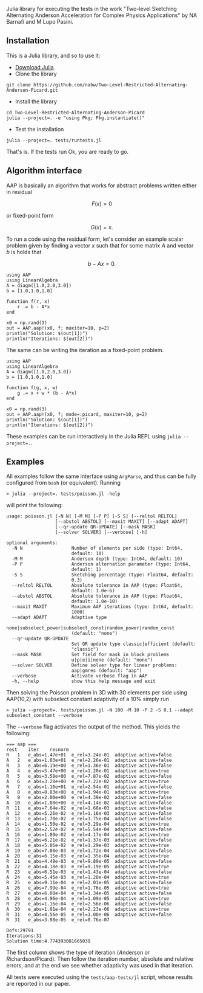 Julia library for executing the tests in the work "Two-level Sketching Alternating Anderson Acceleration for Complex Physics Applications" by NA Barnafi and M Lupo Pasini.

## Installation
This is a Julia library, and so to use it:

- [Download Julia](https://julialang.org/downloads/). 
- Clone the library
```
git clone https://github.com/nabw/Two-Level-Restricted-Alternating-Anderson-Picard.git
```
- Install the library 
```
cd Two-Level-Restricted-Alternating-Anderson-Picard
julia --project=. -e "using Pkg; Pkg.instantiate()"
```
- Test the installation
```
julia --project=. tests/runtests.jl
```

That's is. If the tests run Ok, you are ready to go.

## Algorithm interface

AAP is basically an algorithm that works for abstract problems written either in residual

$$ F(x) = 0$$

or fixed-point form

$$ G(x) = x . $$

To run a code using the residual form, let's consider an example scalar problem given by finding a vector $x$ such that for some matrix $A$ and vector $b$ is holds that

$$ b - Ax = 0 . $$

```
using AAP
using LinearAlgebra
A = diagm([1.0,2.0,3.0])
b = [1.0,1.0,1.0]

function f(r, x)
    r .= b - A*x
end

x0 = np.rand(3)
out = AAP.aap!(x0, f; maxiter=10, p=2)
println("Solution: $(out[1])")
println("Iterations: $(out[2])")
```

The same can be writing the iteration as a fixed-point problem. 

```
using AAP
using LinearAlgebra
A = diagm([1.0,2.0,3.0])
b = [1.0,1.0,1.0]

function f(g, x, w)
    g .= x + w * (b - A*x)
end

x0 = np.rand(3)
out = AAP.aap!(x0, f; mode=:picard, maxiter=10, p=2)
println("Solution: $(out[1])")
println("Iterations: $(out[2])")
```

These examples can be run interactively in the Julia REPL using `julia --project=.`. 

## Examples

All examples follow the same interface using `ArgParse`, and thus can be fully configured from `bash` (or equivalent). Running

```
> julia --project=. tests/poisson.jl -help
```
will print the following: 
```
usage: poisson.jl [-N N] [-M M] [-P P] [-S S] [--reltol RELTOL]
                  [--abstol ABSTOL] [--maxit MAXIT] [--adapt ADAPT]
                  [--qr-update QR-UPDATE] [--mask MASK]
                  [--solver SOLVER] [--verbose] [-h]

optional arguments:
  -N N                  Number of elements per side (type: Int64,
                        default: 10)
  -M M                  Anderson depth (type: Int64, default: 10)
  -P P                  Anderson alternation parameter (type: Int64,
                        default: 1)
  -S S                  Sketching percentage (type: Float64, default:
                        0.3)
  --reltol RELTOL       Absolute tolerance in AAP (type: Float64,
                        default: 1.0e-6)
  --abstol ABSTOL       Absolute tolerance in AAP (type: Float64,
                        default: 1.0e-10)
  --maxit MAXIT         Maximum AAP iterations (type: Int64, default:
                        1000)
  --adapt ADAPT         Adaptive type
                        none|subselect_power|subselect_const|random_power|random_const
                        (default: "none")
  --qr-update QR-UPDATE
                        Set QR update type classic|efficient (default:
                        "classic")
  --mask MASK           Set field for mask in block problems
                        u|p|e|i|none (default: "none")
  --solver SOLVER       Define solver type for linear problems:
                        aap|gmres (default: "aap")
  --verbose             Activate verbose flag in AAP
  -h, --help            show this help message and exit

```
Then solving the Poisson problem in 3D with 30 elements per side using AAP(10,2) with subselect constant adaptivity of a 10% simply run

```
> julia --project=. tests/poisson.jl -N 100 -M 10 -P 2 -S 0.1 --adapt subselect_constant --verbose
```
The `--verbose` flag activates the output of the method. This yields the following:

```
=== aap ===
rest	iter	resnorm
R   1	e_abs=1.47e+01	e_rel=3.24e-01	adaptive active=false
A   2	e_abs=1.03e+01	e_rel=2.26e-01	adaptive active=false
R   3	e_abs=6.19e+00	e_rel=1.36e-01	adaptive active=false
A   4	e_abs=5.47e+00	e_rel=1.20e-01	adaptive active=true
R   5	e_abs=3.58e+00	e_rel=7.87e-02	adaptive active=false
A   6	e_abs=3.28e+00	e_rel=7.22e-02	adaptive active=true
R   7	e_abs=1.16e+01	e_rel=2.54e-01	adaptive active=false
A   8	e_abs=8.83e+00	e_rel=1.94e-01	adaptive active=true
R   9	e_abs=2.00e+00	e_rel=4.39e-02	adaptive active=false
A  10	e_abs=1.88e+00	e_rel=4.14e-02	adaptive active=false
R  11	e_abs=7.64e-02	e_rel=1.68e-03	adaptive active=false
A  12	e_abs=5.26e-02	e_rel=1.16e-03	adaptive active=false
R  13	e_abs=1.70e-02	e_rel=3.75e-04	adaptive active=false
A  14	e_abs=1.50e-02	e_rel=3.29e-04	adaptive active=true
R  15	e_abs=2.52e-02	e_rel=5.54e-04	adaptive active=false
A  16	e_abs=1.89e-02	e_rel=4.17e-04	adaptive active=true
R  17	e_abs=6.21e-02	e_rel=1.37e-03	adaptive active=false
A  18	e_abs=5.86e-02	e_rel=1.29e-03	adaptive active=true
R  19	e_abs=7.80e-03	e_rel=1.72e-04	adaptive active=false
A  20	e_abs=6.15e-03	e_rel=1.35e-04	adaptive active=true
R  21	e_abs=4.49e-03	e_rel=9.89e-05	adaptive active=false
A  22	e_abs=4.18e-03	e_rel=9.19e-05	adaptive active=true
R  23	e_abs=6.51e-03	e_rel=1.43e-04	adaptive active=false
A  24	e_abs=5.45e-03	e_rel=1.20e-04	adaptive active=true
R  25	e_abs=9.11e-04	e_rel=2.01e-05	adaptive active=false
A  26	e_abs=7.99e-04	e_rel=1.76e-05	adaptive active=true
R  27	e_abs=6.08e-04	e_rel=1.34e-05	adaptive active=false
A  28	e_abs=4.96e-04	e_rel=1.09e-05	adaptive active=true
R  29	e_abs=1.16e-04	e_rel=2.56e-06	adaptive active=false
A  30	e_abs=1.01e-04	e_rel=2.23e-06	adaptive active=true
R  31	e_abs=4.56e-05	e_rel=1.00e-06	adaptive active=false
R  31	e_abs=3.98e-05	e_rel=8.76e-07

Dofs:29791
Iterations:31
Solution time:4.774393081665039

```
The first column shows the type of iteration (*A*nderson or *R*ichardson/Picard). Then follow the iteration number, absolute and relative errors, and at the end we see whether adaptivity was used in that iteration.

All tests were executed using the `tests/aap-tests/jl` script, whose results are reported in our paper. 
